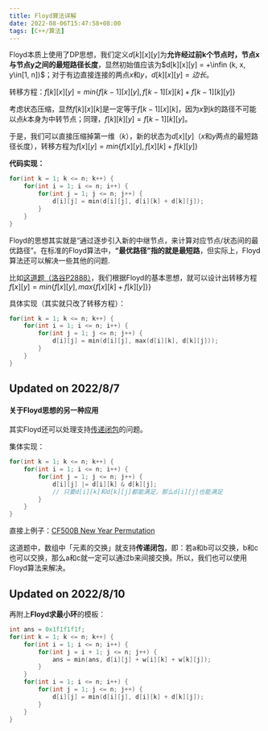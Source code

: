 ```yaml
---
title: Floyd算法详解
date: 2022-08-06T15:47:58+08:00
tags: [C++/算法]
---
```

Floyd本质上使用了DP思想，我们定义$d[k][x][y]$为**允许经过前k个节点时，节点x与节点y之间的最短路径长度**，显然初始值应该为$d[k][x][y] = +\infin (k, x, y\in[1, n])$；对于有边直接连接的两点$x$和$y$，$d[k][x][y] = 边长$。

转移方程：$f[k][x][y] = min\{f[k - 1][x][y], f[k - 1][x][k] + f[k - 1][k][y]\}$

考虑状态压缩，显然$f[k][x][k]$是一定等于$f[k - 1][x][k]$，因为$x$到$k$的路径不可能以点$k$本身为中转节点；同理，$f[k][k][y] = f[k - 1][k][y]$。

于是，我们可以直接压缩掉第一维（$k$），新的状态为$d[x][y]$（$x$和$y$两点的最短路径长度），转移方程为$f[x][y] = min\{f[x][y], f[x][k] + f[k][y]\}$

**代码实现：**

```cpp
for(int k = 1; k <= n; k++) {
	for(int i = 1; i <= n; i++) {
		for(int j = 1; j <= n; j++) {
			d[i][j] = min(d[i][j], d[i][k] + d[k][j]);
		}
	}
}
```

Floyd的思想其实就是“通过逐步引入新的中继节点，来计算对应节点/状态间的最优路径”。在标准的Floyd算法中，**“最优路径”**指的就是**最短路**，但实际上，Floyd算法还可以解决一些其他的问题.

比如[这道题（洛谷P2888）](https://www.luogu.com.cn/problem/P2888)，我们根据Floyd的基本思想，就可以设计出转移方程$f[x][y] = min\{f[x][y], max\{f[x][k] + f[k][y]\}\}$

具体实现（其实就只改了转移方程）：

```cpp
for(int k = 1; k <= n; k++) {
	for(int i = 1; i <= n; i++) {
		for(int j = 1; j <= n; j++) {
			d[i][j] = min(d[i][j], max(d[i][k], d[k][j]));
		}
	}
}
```

## Updated on 2022/8/7

#### 关于Floyd思想的另一种应用

其实Floyd还可以处理支持[传递闭包](https://blog.csdn.net/qq_41280600/article/details/104128144)的问题。

集体实现：

```cpp
for(int k = 1; k <= n; k++) {
	for(int i = 1; i <= n; i++) {
		for(int j = 1; j <= n; j++) {
			d[i][j] |= d[i][k] & d[k][j];
			// 只要d[i][k]和d[k][j]都能满足，那么d[i][j]也能满足
		}
	}
}
```

直接上例子：[CF500B New Year Permutation](https://www.luogu.com.cn/problem/CF500B)

这道题中，数组中「元素的交换」就支持**传递闭包**，即：若a和b可以交换，b和c也可以交换，那么a和c就一定可以通过b来间接交换。所以，我们也可以使用Floyd算法来解决。

## Updated on 2022/8/10

再附上**Floyd求最小环**的模板：

```cpp
int ans = 0x1f1f1f1f;
for(int k = 1; k <= n; k++) {
	for(int i = 1; i <= n; i++) {
		for(int j = i + 1; j <= n; j++) {
			ans = min(ans, d[i][j] + w[i][k] + w[k][j]);
		}
	}
	for(int i = 1; i <= n; i++) {
		for(int j = 1; j <= n; j++) {
			d[i][j] = min(d[i][j], d[i][k] + d[k][j]);
		}
	}
}
```
